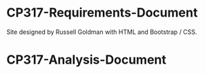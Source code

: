 # CP317-Requirements-Document

Site designed by Russell Goldman with HTML and Bootstrap / CSS.
# CP317-Analysis-Document

